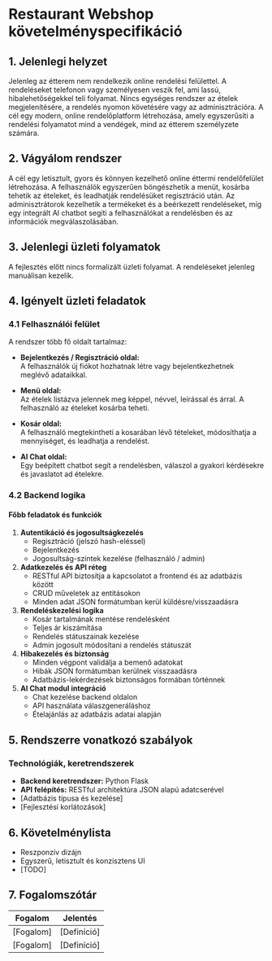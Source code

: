 # Restaurant Webshop követelményspecifikáció

## 1. Jelenlegi helyzet
Jelenleg az étterem nem rendelkezik online rendelési felülettel. A rendeléseket telefonon vagy személyesen veszik fel, ami lassú, hibalehetőségekkel teli folyamat. Nincs egységes rendszer az ételek megjelenítésére, a rendelés nyomon követésére vagy az adminisztrációra. A cél egy modern, online rendelőplatform létrehozása, amely egyszerűsíti a rendelési folyamatot mind a vendégek, mind az étterem személyzete számára.

## 2. Vágyálom rendszer
A cél egy letisztult, gyors és könnyen kezelhető online éttermi rendelőfelület létrehozása.
A felhasználók egyszerűen böngészhetik a menüt, kosárba tehetik az ételeket, és leadhatják rendelésüket regisztráció után.
Az adminisztrátorok kezelhetik a termékeket és a beérkezett rendeléseket, míg egy integrált AI chatbot segíti a felhasználókat a rendelésben és az információk megválaszolásában.

## 3. Jelenlegi üzleti folyamatok
A fejlesztés előtt nincs formalizált üzleti folyamat.
A rendeléseket jelenleg manuálisan kezelik.

## 4. Igényelt üzleti feladatok

### 4.1 Felhasználói felület
A rendszer több fő oldalt tartalmaz:  

- **Bejelentkezés / Regisztráció oldal:**  
  A felhasználók új fiókot hozhatnak létre vagy bejelentkezhetnek meglévő adataikkal.  

- **Menü oldal:**  
  Az ételek listázva jelennek meg képpel, névvel, leírással és árral. A felhasználó az ételeket kosárba teheti.  

- **Kosár oldal:**  
  A felhasználó megtekintheti a kosarában lévő tételeket, módosíthatja a mennyiséget, és leadhatja a rendelést.  

- **AI Chat oldal:**  
  Egy beépített chatbot segít a rendelésben, válaszol a gyakori kérdésekre és javaslatot ad ételekre.  

### 4.2 Backend logika
#### **Főbb feladatok és funkciók**
1. **Autentikáció és jogosultságkezelés**
   - Regisztráció (jelszó hash-eléssel)
   - Bejelentkezés
   - Jogosultság-szintek kezelése (felhasználó / admin)
2. **Adatkezelés és API réteg**
   - RESTful API biztosítja a kapcsolatot a frontend és az adatbázis között  
   - CRUD műveletek az entitásokon
   - Minden adat JSON formátumban kerül küldésre/visszaadásra
3. **Rendeléskezelési logika**
   - Kosár tartalmának mentése rendelésként  
   - Teljes ár kiszámítása
   - Rendelés státuszainak kezelése
   - Admin jogosult módosítani a rendelés státuszát
5. **Hibakezelés és biztonság**
   - Minden végpont validálja a bemenő adatokat  
   - Hibák JSON formátumban kerülnek visszaadásra
   - Adatbázis-lekérdezések biztonságos formában történnek
6. **AI Chat modul integráció**
   - Chat kezelése backend oldalon  
   - API használata válaszgeneráláshoz  
   - Ételajánlás az adatbázis adatai alapján

## 5. Rendszerre vonatkozó szabályok
### Technológiák, keretrendszerek
- **Backend keretrendszer:** Python Flask
- **API felépítés:** RESTful architektúra JSON alapú adatcserével
- [Adatbázis típusa és kezelése]
- [Fejlesztési korlátozások]

## 6. Követelménylista
- Reszponzív dizájn
- Egyszerű, letisztult és konzisztens UI
- [TODO]

## 7. Fogalomszótár
| Fogalom | Jelentés |
|----------|-----------|
| [Fogalom] | [Definíció] |
| [Fogalom] | [Definíció] |
